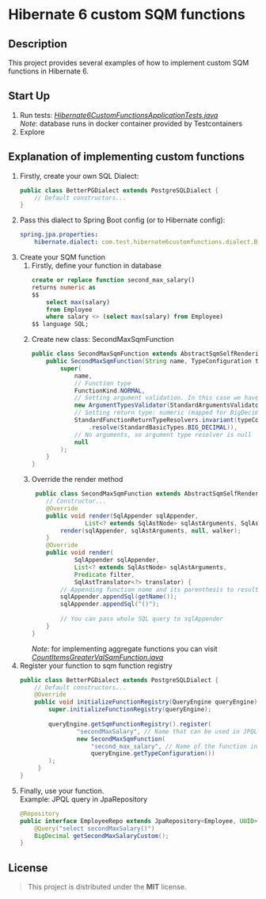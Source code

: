 # Hibernate 6 custom SQM functions

## Description

This project provides several examples of how to implement custom SQM functions in Hibernate 6.

## Start Up

1. Run tests:
   *[Hibernate6CustomFunctionsApplicationTests.java](/src/test/java/com/test/hibernate6customfunctions/Hibernate6CustomFunctionsApplicationTests.java)*  
   *Note*: database runs in docker container provided by Testcontainers
2. Explore

## Explanation of implementing custom functions

1. Firstly, create your own SQL Dialect:
    ```java
    public class BetterPGDialect extends PostgreSQLDialect {
        // Default constructors...
    }
    ```
2. Pass this dialect to Spring Boot config (or to Hibernate config):
    ```yaml
    spring.jpa.properties:
        hibernate.dialect: com.test.hibernate6customfunctions.dialect.BetterPGDialect
    ```
3. Create your SQM function
    1. Firstly, define your function in database
       ```sql
       create or replace function second_max_salary() 
       returns numeric as 
       $$
           select max(salary) 
           from Employee 
           where salary <> (select max(salary) from Employee) 
       $$ language SQL;
       ```
    2. Create new class: SecondMaxSqmFunction
       ```java
       public class SecondMaxSqmFunction extends AbstractSqmSelfRenderingFunctionDescriptor {
           public SecondMaxSqmFunction(String name, TypeConfiguration typeConfiguration) {
               super(
                   name,
                   // Function type
                   FunctionKind.NORMAL,
                   // Setting argument validation. In this case we have no input args
                   new ArgumentTypesValidator(StandardArgumentsValidators.exactly(0)),
                   // Setting return type: numeric (mapped for BigDecimal)
                   StandardFunctionReturnTypeResolvers.invariant(typeConfiguration.getBasicTypeRegistry()
                       .resolve(StandardBasicTypes.BIG_DECIMAL)),
                   // No arguments, so argument type resolver is null 
                   null
               );
           }
       }
       ```
    3. Override the render method
        ```java
         public class SecondMaxSqmFunction extends AbstractSqmSelfRenderingFunctionDescriptor {
            // Constructor...
            @Override
            public void render(SqlAppender sqlAppender, 
                       List<? extends SqlAstNode> sqlAstArguments, SqlAstTranslator<?> walker) {
                render(sqlAppender, sqlAstArguments, null, walker);
            }
            @Override
            public void render(
                    SqlAppender sqlAppender,
                    List<? extends SqlAstNode> sqlAstArguments,
                    Predicate filter,
                    SqlAstTranslator<?> translator) {
                // Appending function name and its parenthesis to result SQL query
                sqlAppender.appendSql(getName());
                sqlAppender.appendSql("()");
				
                // You can pass whole SQL query to sqlAppender
            }
        }
        ```
       *Note*: for implementing aggregate functions you can
       visit
       *[CountItemsGreaterValSqmFunction.java](src/main/java/com/test/hibernate6customfunctions/fuctions/CountItemsGreaterValSqmFunction.java)*
4. Register your function to sqm function registry
    ```java
    public class BetterPGDialect extends PostgreSQLDialect {
        // Default constructors...
        @Override
        public void initializeFunctionRegistry(QueryEngine queryEngine) {
            super.initializeFunctionRegistry(queryEngine);
            
            queryEngine.getSqmFunctionRegistry().register(
                    "secondMaxSalary", // Name that can be used in JPQL queries
                    new SecondMaxSqmFunction(
                        "second_max_salary", // Name of the function in the database
                        queryEngine.getTypeConfiguration())
            );
         }
    }
    ```
5. Finally, use your function.  
   Example: JPQL query in JpaRepository
   ```java
   @Repository
   public interface EmployeeRepo extends JpaRepository<Employee, UUID> {
	   @Query("select secondMaxSalary()")
	   BigDecimal getSecondMaxSalaryCustom();
   }
   ```

## License

> This project is distributed under the **MIT** license.
